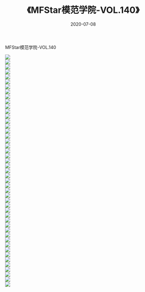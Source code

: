 ﻿---
layout: post
title:  《MFStar模范学院-VOL.140》
date:   2020-07-08
img: http://img.660000.xyz/Sharelink/网络美图/2020/MFStar模范学院-VOL.140/000.jpg
categories: [美女, 清纯, 唯美]
---

MFStar模范学院-VOL.140

  ![](http://img.660000.xyz/Sharelink/网络美图/2020/MFStar模范学院-VOL.140/001.jpg) <br> ![](http://img.660000.xyz/Sharelink/网络美图/2020/MFStar模范学院-VOL.140/002.jpg) <br> ![](http://img.660000.xyz/Sharelink/网络美图/2020/MFStar模范学院-VOL.140/003.jpg) <br> ![](http://img.660000.xyz/Sharelink/网络美图/2020/MFStar模范学院-VOL.140/004.jpg) <br> ![](http://img.660000.xyz/Sharelink/网络美图/2020/MFStar模范学院-VOL.140/005.jpg) <br> ![](http://img.660000.xyz/Sharelink/网络美图/2020/MFStar模范学院-VOL.140/006.jpg) <br> ![](http://img.660000.xyz/Sharelink/网络美图/2020/MFStar模范学院-VOL.140/007.jpg) <br> ![](http://img.660000.xyz/Sharelink/网络美图/2020/MFStar模范学院-VOL.140/008.jpg) <br> ![](http://img.660000.xyz/Sharelink/网络美图/2020/MFStar模范学院-VOL.140/009.jpg) <br> ![](http://img.660000.xyz/Sharelink/网络美图/2020/MFStar模范学院-VOL.140/010.jpg) <br> ![](http://img.660000.xyz/Sharelink/网络美图/2020/MFStar模范学院-VOL.140/011.jpg) <br> ![](http://img.660000.xyz/Sharelink/网络美图/2020/MFStar模范学院-VOL.140/012.jpg) <br> ![](http://img.660000.xyz/Sharelink/网络美图/2020/MFStar模范学院-VOL.140/013.jpg) <br> ![](http://img.660000.xyz/Sharelink/网络美图/2020/MFStar模范学院-VOL.140/014.jpg) <br> ![](http://img.660000.xyz/Sharelink/网络美图/2020/MFStar模范学院-VOL.140/015.jpg) <br> ![](http://img.660000.xyz/Sharelink/网络美图/2020/MFStar模范学院-VOL.140/016.jpg) <br> ![](http://img.660000.xyz/Sharelink/网络美图/2020/MFStar模范学院-VOL.140/017.jpg) <br> ![](http://img.660000.xyz/Sharelink/网络美图/2020/MFStar模范学院-VOL.140/018.jpg) <br> ![](http://img.660000.xyz/Sharelink/网络美图/2020/MFStar模范学院-VOL.140/019.jpg) <br> ![](http://img.660000.xyz/Sharelink/网络美图/2020/MFStar模范学院-VOL.140/020.jpg) <br> ![](http://img.660000.xyz/Sharelink/网络美图/2020/MFStar模范学院-VOL.140/021.jpg) <br> ![](http://img.660000.xyz/Sharelink/网络美图/2020/MFStar模范学院-VOL.140/022.jpg) <br> ![](http://img.660000.xyz/Sharelink/网络美图/2020/MFStar模范学院-VOL.140/023.jpg) <br> ![](http://img.660000.xyz/Sharelink/网络美图/2020/MFStar模范学院-VOL.140/024.jpg) <br> ![](http://img.660000.xyz/Sharelink/网络美图/2020/MFStar模范学院-VOL.140/025.jpg) <br> ![](http://img.660000.xyz/Sharelink/网络美图/2020/MFStar模范学院-VOL.140/026.jpg) <br> ![](http://img.660000.xyz/Sharelink/网络美图/2020/MFStar模范学院-VOL.140/027.jpg) <br> ![](http://img.660000.xyz/Sharelink/网络美图/2020/MFStar模范学院-VOL.140/028.jpg) <br> ![](http://img.660000.xyz/Sharelink/网络美图/2020/MFStar模范学院-VOL.140/029.jpg) <br> ![](http://img.660000.xyz/Sharelink/网络美图/2020/MFStar模范学院-VOL.140/030.jpg) <br> ![](http://img.660000.xyz/Sharelink/网络美图/2020/MFStar模范学院-VOL.140/031.jpg) <br> ![](http://img.660000.xyz/Sharelink/网络美图/2020/MFStar模范学院-VOL.140/032.jpg) <br> ![](http://img.660000.xyz/Sharelink/网络美图/2020/MFStar模范学院-VOL.140/033.jpg) <br> ![](http://img.660000.xyz/Sharelink/网络美图/2020/MFStar模范学院-VOL.140/034.jpg) <br> ![](http://img.660000.xyz/Sharelink/网络美图/2020/MFStar模范学院-VOL.140/035.jpg) <br> ![](http://img.660000.xyz/Sharelink/网络美图/2020/MFStar模范学院-VOL.140/036.jpg) <br> ![](http://img.660000.xyz/Sharelink/网络美图/2020/MFStar模范学院-VOL.140/037.jpg) <br> ![](http://img.660000.xyz/Sharelink/网络美图/2020/MFStar模范学院-VOL.140/038.jpg) <br> ![](http://img.660000.xyz/Sharelink/网络美图/2020/MFStar模范学院-VOL.140/039.jpg) <br> ![](http://img.660000.xyz/Sharelink/网络美图/2020/MFStar模范学院-VOL.140/040.jpg) <br> ![](http://img.660000.xyz/Sharelink/网络美图/2020/MFStar模范学院-VOL.140/041.jpg) <br> ![](http://img.660000.xyz/Sharelink/网络美图/2020/MFStar模范学院-VOL.140/042.jpg) <br> ![](http://img.660000.xyz/Sharelink/网络美图/2020/MFStar模范学院-VOL.140/043.jpg) <br> ![](http://img.660000.xyz/Sharelink/网络美图/2020/MFStar模范学院-VOL.140/044.jpg) <br> ![](http://img.660000.xyz/Sharelink/网络美图/2020/MFStar模范学院-VOL.140/045.jpg) <br> ![](http://img.660000.xyz/Sharelink/网络美图/2020/MFStar模范学院-VOL.140/046.jpg) <br> ![](http://img.660000.xyz/Sharelink/网络美图/2020/MFStar模范学院-VOL.140/047.jpg) <br>
